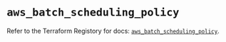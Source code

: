 # `aws_batch_scheduling_policy`

Refer to the Terraform Registory for docs: [`aws_batch_scheduling_policy`](https://registry.terraform.io/providers/hashicorp/aws/5.25.0/docs/resources/batch_scheduling_policy).
